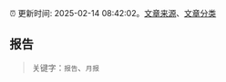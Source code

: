 :alarm_clock: 更新时间: 2025-02-14 08:42:02。[文章来源](/README.md)、[文章分类](/TAGS.md)

## 报告


> 关键字：`报告`、`月报`



